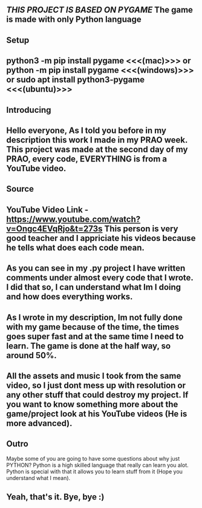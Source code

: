 *THIS PROJECT IS BASED ON PYGAME* 
The game is made with only Python language
-----------------------------------------------------------------------------------
## Setup
python3 -m pip install pygame <<<(mac)>>>
or
python -m pip install pygame <<<(windows)>>>
or
sudo apt install python3-pygame <<<(ubuntu)>>>
-----------------------------------------------------------------------------------
## Introducing 
Hello everyone,
As I told you before in my description this work I made in my PRAO week. 
This project was made at the second day of my PRAO, every code, EVERYTHING is from a YouTube video. 
-----------------------------------------------------------------------------------
## Source
YouTube Video Link - https://www.youtube.com/watch?v=Ongc4EVqRjo&t=273s
This person is very good teacher and I appriciate his videos because he tells what does each code mean. 
-----------------------------------------------------------------------------------
As you can see in my .py project I have written comments under almost every code that I wrote. I did that so, I can understand what Im I doing and how does everything works. 
-----------------------------------------------------------------------------------
As I wrote in my description, Im not fully done with my game because of the time, the times goes super fast and at the same time I need to learn. The game is done at the half way, so around 50%. 
-----------------------------------------------------------------------------------
All the assets and music I took from the same video, so I just dont mess up with resolution or any other stuff that could destroy my project. If you want to know something more about the game/project look at his YouTube videos (He is more advanced). 
-----------------------------------------------------------------------------------
## Outro
Maybe some of you are going to have some questions about why just PYTHON?
Python is a high skilled language that really can learn you alot. Python is special with that it allows you to learn stuff from it (Hope you understand what I mean). 

Yeah, that's it.
Bye, bye :)
-----------------------------------------------------------------------------------
